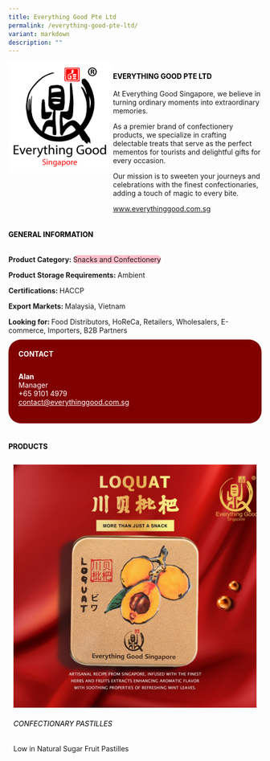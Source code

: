 ```yaml
---
title: Everything Good Pte Ltd
permalink: /everything-good-pte-ltd/
variant: markdown
description: ""
---
```

<div class="flex-paragraph">
	<div style="display: flex; flex-wrap: wrap;" class="flex-container">
		<div style="flex: 1 1 40%; display: block;" class="card sgds">
			<img src="/images/Everything%20Good/everything_good_logo.png">
		</div>
		<div style="flex: 1 1 58%; display: block; margin-left: 3px" class="card-sgds">
			<h4 style="text-transform: uppercase; color: black;"><b>Everything Good Pte Ltd</b></h4>
			<p>At Everything Good Singapore, we believe in turning ordinary moments into extraordinary memories.</p>
			<p>As a premier brand of confectionery products, we specialize in crafting delectable treats that serve as the perfect mementos for tourists and delightful gifts for every occasion.</p>
			<p>Our mission is to sweeten your journeys and celebrations with the finest confectionaries, adding a touch of magic to every bite.</p>
			<p><a target="_blank" href="https://www.everythinggood.com.sg">www.everythinggood.com.sg</a></p>
		</div>
	</div>
</div>

<h4 style="text-transform: uppercase; color: black;">
	<b>General Information</b>
</h4>
<div style="display: flex; flex-wrap: wrap;" class="flex-container">
	<div style="flex: 1 1 65%; display: block; align-self: stretch" class="card sgds">
		<div class="flex-paragraph">
			<p>
				<b>Product Category: </b>
				<span style="background-color: pink; border-radius: 10px;">Snacks and Confectionery</span>
			</p>
			<p>
				<b>Product Storage Requirements: </b>Ambient
			</p>
			<p>
				<b>Certifications: </b>HACCP
			</p>
			<p>
				<b>Export Markets: </b>Malaysia, Vietnam
			</p>
			<p style="margin-bottom: 10px;">
				<b>Looking for: </b>Food Distributors, HoReCa, Retailers, Wholesalers, E-commerce, Importers, B2B Partners
			</p>
		</div>
	</div>
	<div style="flex: 1 1 35%; padding: 10px; display: block; background-color: maroon; border-radius: 25px; align-self: center;" class="card sgds">
		<h4 style="color: white; margin-top: 10px; margin-left: 10px;">CONTACT</h4>
		<div class="flex-paragraph">
			<p style="padding: 10px; color: white;">
				<b>Alan</b>
				<br>Manager<br>+65 9101 4979<br>
				<a style="color: white;" href="mailto:contact@everythinggood.com.sg">contact@everythinggood.com.sg</a>
			</p>
		</div>
	</div>
</div>
<br>
<h4 style="text-transform: uppercase; color: black;">
	<b>Products</b>
</h4>
<div style="display: flex; flex-wrap: wrap;">
	<div style="flex: 1 1 47%; margin: 10px; display: block;" class="card sgds">
		<div style="display: block;" class="flex-image">
			<img src="/images/Everything%20Good/everything_good_product_01.jpg">
		</div>
		<div class="flex-paragraph">
			<h6 style="text-transform: uppercase; color: black;">Confectionary Pastilles</h6>
			<p>Low in Natural Sugar Fruit Pastilles</p>
		</div>
	</div>
</div>